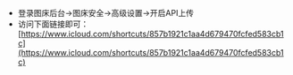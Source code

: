 - 登录图床后台->图床安全->高级设置->开启API上传
- 访问下面链接即可：
[https://www.icloud.com/shortcuts/857b1921c1aa4d679470fcfed583cb1c](https://www.icloud.com/shortcuts/857b1921c1aa4d679470fcfed583cb1c)
